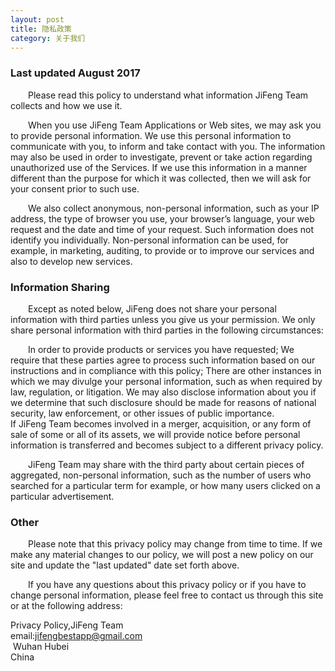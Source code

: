 ```yaml
---
layout: post
title: 隐私政策
category: 关于我们
---
```


### Last updated August 2017<br>&emsp;&emsp;Please read this policy to understand what information JiFeng Team collects and how we use it. <br>&emsp;&emsp;When you use JiFeng Team Applications or Web sites, we may ask you to provide personal information. We use this personal information to communicate with you, to inform and take contact with you. The information may also be used in order to investigate, prevent or take action regarding unauthorized use of the Services. If we use this information in a manner different than the purpose for which it was collected, then we will ask for your consent prior to such use.<br>&emsp;&emsp;We also collect anonymous, non-personal information, such as your IP address, the type of browser you use, your browser’s language, your web request and the date and time of your request. Such information does not identify you individually. Non-personal information can be used, for example, in marketing, auditing, to provide or to improve our services and also to develop new services.<br>### Information Sharing<br>&emsp;&emsp;Except as noted below, JiFeng does not share your personal information with third parties unless you give us your permission. We only share personal information with third parties in the following circumstances:<br>&emsp;&emsp;In order to provide products or services you have requested;We require that these parties agree to process such information based on our instructions and in compliance with this policy;There are other instances in which we may divulge your personal information, such as when required by law, regulation, or litigation. We may also disclose information about you if we determine that such disclosure should be made for reasons of national security, law enforcement, or other issues of public importance.<br>If JiFeng Team becomes involved in a merger, acquisition, or any form of sale of some or all of its assets, we will provide notice before personal information is transferred and becomes subject to a different privacy policy.<br>&emsp;&emsp;JiFeng Team may share with the third party about certain pieces of aggregated, non-personal information, such as the number of users who searched for a particular term for example, or how many users clicked on a particular advertisement.<br>### Other<br>&emsp;&emsp;Please note that this privacy policy may change from time to time. If we make any material changes to our policy, we will post a new policy on our site and update the "last updated" date set forth above.<br>&emsp;&emsp;If you have any questions about this privacy policy or if you have to change personal information, please feel free to contact us through this site or at the following address:<br>Privacy Policy,JiFeng Team<br>email:jifengbestapp@gmail.com<br> Wuhan Hubei<br>China<br>